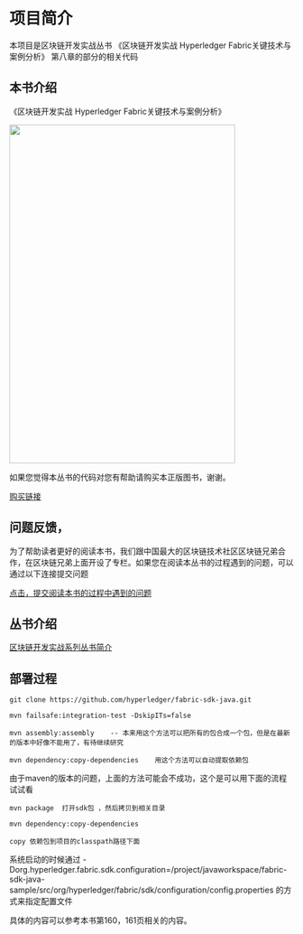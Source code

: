 # 项目简介

本项目是区块链开发实战丛书 《区块链开发实战 Hyperledger Fabric关键技术与案例分析》 第八章的部分的相关代码

## 本书介绍

《区块链开发实战 Hyperledger Fabric关键技术与案例分析》 

<a href="https://search.jd.com/Search?keyword=区块链开发实战&enc=utf-8&wq=区块链开发实战&pvid=62e6789cc6ca42ed967de131df18fae8"><img width="400" height="600" src="https://github.com/blockchain-technical-practice/fabric_sdk_node_study/raw/master/pic/%E5%8C%BA%E5%9D%97%E9%93%BE%E6%8A%80%E6%9C%AF%E5%AE%9E%E6%88%98-fabric.jpeg"/></a>


如果您觉得本丛书的代码对您有帮助请购买本正版图书，谢谢。

[购买链接](https://search.jd.com/Search?keyword=区块链开发实战&enc=utf-8&wq=区块链开发实战&pvid=62e6789cc6ca42ed967de131df18fae8)

## 问题反馈，

为了帮助读者更好的阅读本书，我们跟中国最大的区块链技术社区区块链兄弟合作，在区块链兄弟上面开设了专栏。如果您在阅读本丛书的过程遇到的问题，可以通过以下连接提交问题

<a href="http://www.blockchainbrother.com/questions/blockchain-technical-practice">点击，提交阅读本书的过程中遇到的问题</a>


## 丛书介绍

<a href="https://github.com/blockchain-technical-practice/blockchain-technical-practice-doc/wiki/Home/_edit">区块链开发实战系列丛书简介</a>

## 部署过程

```
git clone https://github.com/hyperledger/fabric-sdk-java.git

mvn failsafe:integration-test -DskipITs=false    

mvn assembly:assembly    -- 本来用这个方法可以把所有的包合成一个包，但是在最新的版本中好像不能用了，有待继续研究

mvn dependency:copy-dependencies    用这个方法可以自动提取依赖包

```

由于maven的版本的问题，上面的方法可能会不成功，这个是可以用下面的流程试试看

```
mvn package  打开sdk包 ，然后拷贝到相关目录

mvn dependency:copy-dependencies   

copy 依赖包到项目的classpath路径下面

```

系统启动的时候通过 -Dorg.hyperledger.fabric.sdk.configuration=/project/javaworkspace/fabric-sdk-java-sample/src/org/hyperledger/fabric/sdk/configuration/config.properties  的方式来指定配置文件


具体的内容可以参考本书第160，161页相关的内容。


